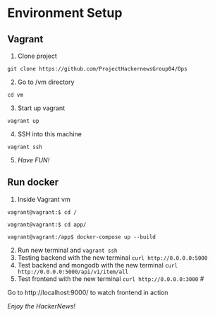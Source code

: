 # Environment Setup

## Vagrant

1. Clone project

``` git clone https://github.com/ProjectHackernewsGroup04/Ops ```

2. Go to /vm directory

``` cd vm ```

3. Start up vagrant

``` vagrant up ```

4. SSH into this machine

``` vagrant ssh ```

5. _Have FUN!_

## Run docker 

1. Inside Vagrant vm

```vagrant@vagrant:$ cd / ```

```vagrant@vagrant:$ cd app/ ```

```vagrant@vagrant:/app$ docker-compose up --build```

2. Run new terminal and `vagrant ssh`
3. Testing backend with the new terminal `curl http://0.0.0.0:5000`
4. Test backend and mongodb with the new terminal `curl http://0.0.0.0:5000/api/v1/item/all`
5. Test frontend with the new terminal `curl http://0.0.0.0:3000` #

Go to http://localhost:9000/ to watch frontend in action

_Enjoy the HackerNews!_
